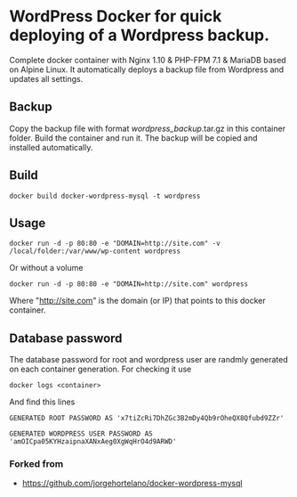 # WordPress Docker for quick deploying of a Wordpress backup.

Complete docker container with Nginx 1.10 & PHP-FPM 7.1 & MariaDB based on Alpine Linux.
It automatically deploys a backup file from Wordpress and updates all settings.

## Backup
Copy the backup file with format <name>_wordpress_backup_<date>.tar.gz in this container folder. Build the container and run it. The backup will be copied and installed automatically. 

## Build

    docker build docker-wordpress-mysql -t wordpress

## Usage
    docker run -d -p 80:80 -e "DOMAIN=http://site.com" -v /local/folder:/var/www/wp-content wordpress
    
Or without a volume
    
    docker run -d -p 80:80 -e "DOMAIN=http://site.com" wordpress
    
Where "http://site.com" is the domain (or IP) that points to this docker container. 
    
## Database password
The database password for root and wordpress user are randmly generated on each container generation. For checking it use

    docker logs <container>

And find this lines

    GENERATED ROOT PASSWORD AS 'x7tiZcRi7DhZGc3B2mDy4Qb9rOheQX8Qfubd9ZZr'
    
    GENERATED WORDPRESS USER PASSWORD AS 'amOICpa05KYHzaipnaXANxAeg0XgWqHrO4d9ARWD'

### Forked from
* https://github.com/jorgehortelano/docker-wordpress-mysql
